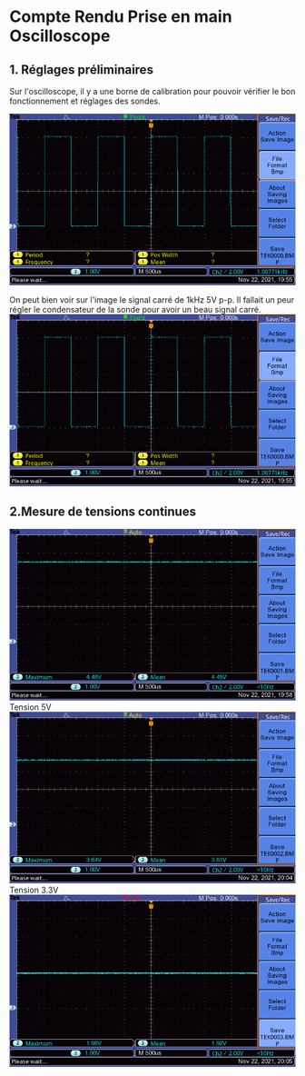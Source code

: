 # Compte Rendu Prise en main Oscilloscope

## 1. Réglages préliminaires

Sur l'oscilloscope, il y a une borne de calibration pour pouvoir vérifier le bon fonctionnement et réglages des sondes.

![](images/TEK0000.BMP)

On peut bien voir sur l'image le signal carré de 1kHz 5V p-p.
Il fallait un peur régler le condensateur de la sonde pour avoir un beau signal carré.
![](TEK0000.BMP)

## 2.Mesure de tensions continues
![](TEK0001.BMP)
Tension 5V
![](TEK0002.BMP)
Tension 3.3V
![](TEK0003.BMP)
